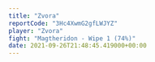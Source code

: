 ```yaml
---
title: "Zvora"
reportCode: "3Hc4XwmG2gfLWJYZ"
player: "Zvora"
fight: "Magtheridon - Wipe 1 (74%)"
date: 2021-09-26T21:48:45.419000+00:00
---
```

